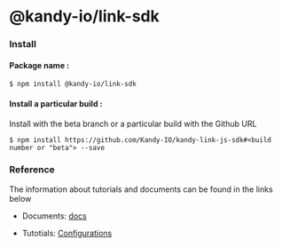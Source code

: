 # @kandy-io/link-sdk

### Install

#### Package name :

`$ npm install @kandy-io/link-sdk`

#### Install a particular build :

Install with the beta branch or a particular build with the Github URL

`$ npm install https://github.com/Kandy-IO/kandy-link-js-sdk#<build number or "beta"> --save`

### Reference

The information about tutorials and documents can be found in the links below

* Documents: [docs](https://kandy-io.github.io/kandy-link-js-sdk/docs)

* Tutotials: [Configurations](https://kandy-io.github.io/kandy-link-js-sdk/tutorials/#/Configurations)



